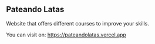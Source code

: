 ## Pateando Latas

Website that offers different courses to improve your skills.

You can visit on: https://pateandolatas.vercel.app

